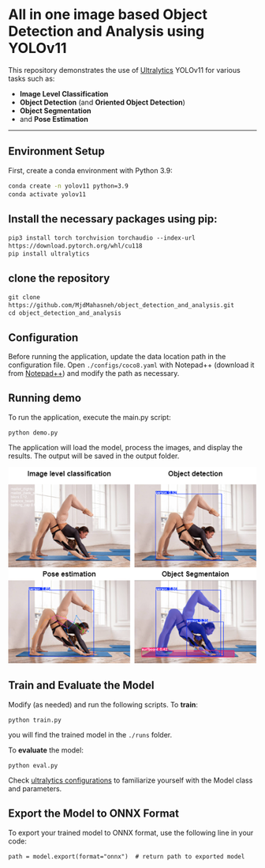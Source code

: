 # All in one image based Object Detection and Analysis using YOLOv11

This repository demonstrates the use of [Ultralytics](https://www.ultralytics.com/) YOLOv11 for various tasks such as:
- **Image Level Classification**
- **Object Detection** (and **Oriented Object Detection**)
- **Object Segmentation**
- and **Pose Estimation**

****
## Environment Setup

First, create a conda environment with Python 3.9:

```bash
conda create -n yolov11 python=3.9
conda activate yolov11
```
## Install the necessary packages using pip:
```
pip3 install torch torchvision torchaudio --index-url https://download.pytorch.org/whl/cu118
pip install ultralytics
```

## clone the repository
```commandline
git clone https://github.com/MjdMahasneh/object_detection_and_analysis.git
cd object_detection_and_analysis
```

## Configuration
Before running the application, update the data location path in the configuration file. Open `./configs/coco8.yaml` with Notepad++ (download it from [Notepad++](https://notepad-plus-plus.org/downloads/)) and modify the path as necessary.

## Running demo
To run the application, execute the main.py script:
```commandline
python demo.py
```
The application will load the model, process the images, and display the results. The output will be saved in the output folder.



![demo](./demo.png)



## Train and Evaluate the Model
Modify (as needed) and run the following scripts. To **train**:
```commandline
python train.py
```
you will find the trained model in the `./runs` folder. 

To **evaluate** the model:
```commandline
python eval.py
```

Check [ultralytics configurations](https://docs.ultralytics.com/usage/cfg/#modes) to familiarize yourself with the Model class and parameters.






## Export the Model to ONNX Format
To export your trained model to ONNX format, use the following line in your code:
```commandline
path = model.export(format="onnx")  # return path to exported model
```
